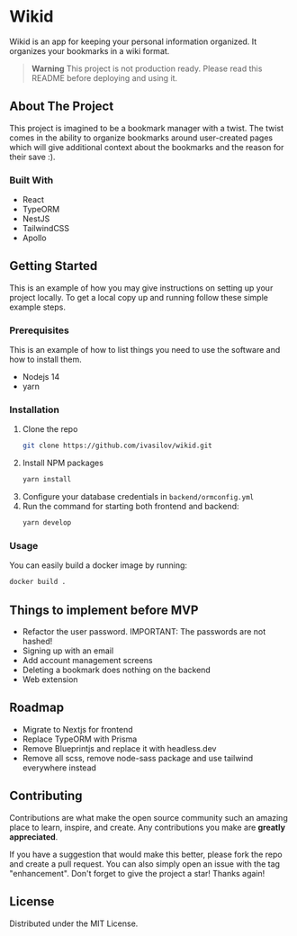 # Wikid

Wikid is an app for keeping your personal information organized. It organizes your bookmarks in a wiki format.

> **Warning** This project is not production ready. Please read this README before deploying and using it.

## About The Project

This project is imagined to be a bookmark manager with a twist. The twist comes in the ability to organize bookmarks
around user-created pages which will give additional context about the bookmarks and the reason for their save :).

### Built With

- React
- TypeORM
- NestJS
- TailwindCSS
- Apollo

## Getting Started

This is an example of how you may give instructions on setting up your project locally. To get a local copy up and
running follow these simple example steps.

### Prerequisites

This is an example of how to list things you need to use the software and how to install them.

- Nodejs 14
- yarn

### Installation

1. Clone the repo
   ```sh
   git clone https://github.com/ivasilov/wikid.git
   ```
2. Install NPM packages
   ```sh
   yarn install
   ```
3. Configure your database credentials in `backend/ormconfig.yml`
4. Run the command for starting both frontend and backend:
   ```sh
   yarn develop
   ```

### Usage

You can easily build a docker image by running:

```sh
docker build .
```

## Things to implement before MVP

- Refactor the user password. IMPORTANT: The passwords are not hashed!
- Signing up with an email
- Add account management screens
- Deleting a bookmark does nothing on the backend
- Web extension

## Roadmap

- Migrate to Nextjs for frontend
- Replace TypeORM with Prisma
- Remove Blueprintjs and replace it with headless.dev
- Remove all scss, remove node-sass package and use tailwind everywhere instead

## Contributing

Contributions are what make the open source community such an amazing place to learn, inspire, and create. Any
contributions you make are **greatly appreciated**.

If you have a suggestion that would make this better, please fork the repo and create a pull request. You can also
simply open an issue with the tag "enhancement". Don't forget to give the project a star! Thanks again!

## License

Distributed under the MIT License.
